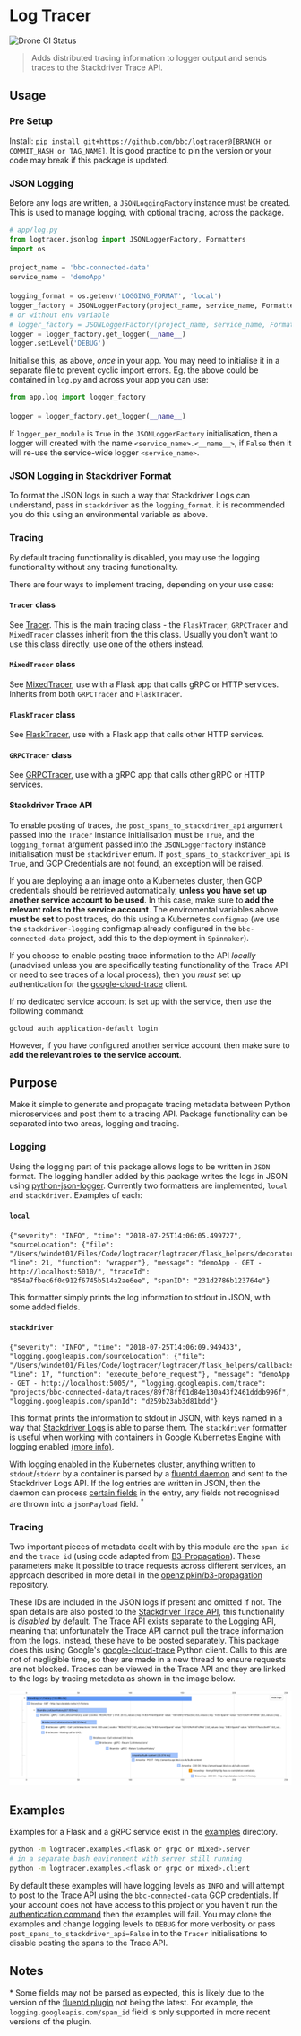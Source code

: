 # Log Tracer
![Drone CI Status](https://drone.datalab.rocks/api/badges/bbc/logtracer/status.svg)
> Adds distributed tracing information to logger output and sends traces to the Stackdriver Trace API.


## Usage
### Pre Setup
Install: `pip install git+https://github.com/bbc/logtracer@[BRANCH or COMMIT_HASH or TAG_NAME]`.
It is good practice to pin the version or your code may break if this package is updated.

### JSON Logging 
Before any logs are written, a `JSONLoggingFactory` instance must be created. This is used to manage logging, with optional tracing, across the package.

```python
# app/log.py
from logtracer.jsonlog import JSONLoggerFactory, Formatters
import os 

project_name = 'bbc-connected-data'
service_name = 'demoApp'

logging_format = os.getenv('LOGGING_FORMAT', 'local')
logger_factory = JSONLoggerFactory(project_name, service_name, Formatters[logging_format], logger_per_module=False)
# or without env variable
# logger_factory = JSONLoggerFactory(project_name, service_name, Formatters.local)
logger = logger_factory.get_logger(__name__)
logger.setLevel('DEBUG')
```
Initialise this, as above, _once_ in your app. You may need to initialise it in a separate file to prevent cyclic import errors.
Eg. the above could be contained in `log.py` and across your app you can use:
```python
from app.log import logger_factory

logger = logger_factory.get_logger(__name__)
```
If `logger_per_module` is `True` in the `JSONLoggerFactory` initialisation, then a logger will created with the name `<service_name>.<__name__>`,
if `False` then it will re-use the service-wide logger `<service_name>`.
### JSON Logging in Stackdriver Format
To format the JSON logs in such a way that Stackdriver Logs can understand, pass in `stackdriver` as the `logging_format`.
it is recommended you do this using an environmental variable as above.

### Tracing 
By default tracing functionality is disabled, you may use the logging functionality without any tracing functionality.

There are four ways to implement tracing, depending on your use case:
#### `Tracer` class
See [Tracer](logtracer/tracing). This is the main tracing class - the `FlaskTracer`, `GRPCTracer` and `MixedTracer` classes inherit from the this class.
Usually you don't want to use this class directly, use one of the others instead.
   
#### `MixedTracer` class
See [MixedTracer](logtracer/helpers/mixed), use with a Flask app that calls gRPC or HTTP services. Inherits from both
`GRPCTracer` and `FlaskTracer`.

#### `FlaskTracer` class
See [FlaskTracer](logtracer/helpers/flask), use with a Flask app that calls other HTTP services.

#### `GRPCTracer` class
See [GRPCTracer](logtracer/helpers/grpc), use with a gRPC app that calls other gRPC or HTTP services.

#### Stackdriver Trace API
To enable posting of traces, the `post_spans_to_stackdriver_api` argument passed into the `Tracer` instance initialisation must be `True`, and the `logging_format` argument passed into the `JSONLoggerfactory` instance initialisation must be `stackdriver` enum. If `post_spans_to_stackdriver_api` is `True`, and GCP Credentials are not found, an exception will be raised.

If you are deploying a an image onto a Kubernetes cluster, then GCP credentials should be retrieved automatically, **unless you have set up another service account to be used**. In this case, make sure to **add the relevant roles to the service account**. The enviromental variables above **must be set** to post traces, do this using a Kubernetes `configmap` (we use the `stackdriver-logging` configmap already configured in the `bbc-connected-data` project, add this to the deployment in `Spinnaker`).

If you choose to enable posting trace information to the API  _locally_ (unadvised unless you are specifically testing functionality of the Trace API or need to see traces of a local process), 
then you *must* set up authentication for the [google-cloud-trace](https://pypi.org/project/google-cloud-trace/) client.

If no dedicated service account is set up with the service, then use the following command: 
```
gcloud auth application-default login
```
However, if you have configured another service account then make sure to **add the relevant roles to the service account**.

## Purpose

Make it simple to generate and propagate tracing metadata between Python microservices and post them to a tracing API.
Package functionality can be separated into two areas, logging and tracing.

### Logging

Using the logging part of this package allows logs to be written in `JSON` format. The logging handler added by this package 
writes the logs in JSON using [python-json-logger](https://github.com/madzak/python-json-logger). Currently two formatters are implemented,
`local` and `stackdriver`. Examples of each:

#### `local`
```
{"severity": "INFO", "time": "2018-07-25T14:06:05.499727", "sourceLocation": {"file": "/Users/windet01/Files/Code/logtracer/logtracer/flask_helpers/decorators.py", "line": 21, "function": "wrapper"}, "message": "demoApp - GET - http://localhost:5010/", "traceId": "854a7fbec6f0c912f6745b514a2ae6ee", "spanID": "231d2786b123764e"}
```
This formatter simply prints the log information to stdout in JSON, with some added fields.

#### `stackdriver`
```
{"severity": "INFO", "time": "2018-07-25T14:06:09.949433", "logging.googleapis.com/sourceLocation": {"file": "/Users/windet01/Files/Code/logtracer/logtracer/flask_helpers/callbacks.py", "line": 17, "function": "execute_before_request"}, "message": "demoApp - GET - http://localhost:5005/", "logging.googleapis.com/trace": "projects/bbc-connected-data/traces/89f78ff01d84e130a43f2461dddb996f", "logging.googleapis.com/spanId": "d259b23ab3d81bdd"}
```
This format prints the information to stdout in JSON, with keys named in a way that [Stackdriver Logs](https://cloud.google.com/logging/) is able to parse them.
The `stackdriver` formatter is useful when working with containers in Google Kubernetes Engine with logging enabled 
[(more info)](https://cloud.google.com/kubernetes-engine/docs/how-to/logging). 

With logging enabled in the Kubernetes cluster, anything written to `stdout`/`stderr` by a container is parsed by a 
[fluentd daemon](https://github.com/GoogleCloudPlatform/fluent-plugin-google-cloud) and sent to the Stackdriver Logs API. 
If the log entries are written in JSON, then the daemon can process [certain fields](https://cloud.google.com/logging/docs/agent/configuration#special_fields_in_structured_payloads) 
in the entry, any fields not recognised are thrown into a `jsonPayload` field. <sup>*</sup> 


### Tracing
Two important pieces of metadata dealt with by this module are the `span id` and the `trace id` (using code adapted from [B3-Propagation](https://github.com/davidcarboni/B3-Propagation)). 
These parameters make it possible to trace requests across different services, an approach described in more detail in the 
[openzipkin/b3-propagation](https://github.com/openzipkin/b3-propagation) repository. 

These IDs are included in the JSON logs if present and omitted if not. 
The span details are also posted to the [Stackdriver Trace API](https://cloud.google.com/trace/), this functionality is *disabled* by default. 
The Trace API exists separate to the Logging API, meaning that unfortunately the Trace API cannot pull the trace information 
from the logs. Instead, these have to be posted separately. This package does this using Google's [google-cloud-trace](https://pypi.org/project/google-cloud-trace/)
Python client. Calls to this are not of negligible time, so they are made in a new thread to ensure requests are not blocked. Traces can be viewed in the
Trace API and they are linked to the logs by tracing metadata as shown in the image below.

![example trace](logtracer/examples/example_trace.png)


## Examples
Examples for a Flask and a gRPC service exist in the [examples](logtracer/examples) directory.

```bash
python -m logtracer.examples.<flask or grpc or mixed>.server
# in a separate bash environment with server still running
python -m logtracer.examples.<flask or grpc or mixed>.client
```
By default these examples will have logging levels as `INFO` and will attempt to post to the Trace API using the `bbc-connected-data` GCP credentials.
If your account does not have access to this project or you haven't run the [authentication command](#stackdriver-trace-api) then the examples will fail. 
You may clone the examples and change logging levels to `DEBUG` for more verbosity or pass `post_spans_to_stackdriver_api=False` in to the `Tracer` initialisations to disable posting the spans to the Trace API.  

## Notes
\* Some fields may not be parsed as expected, this is likely due to the version of the 
[fluentd plugin](https://github.com/GoogleCloudPlatform/fluent-plugin-google-cloud) not being the latest. 
For example, the `logging.googleapis.com/span_id` field is only supported in more recent versions of the plugin.
